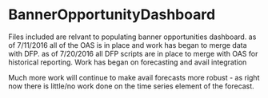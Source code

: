 # BannerOpportunityDashboard
Files included are relvant to populating banner opportunities dashboard.
as of 7/11/2016 all of the OAS is in place and work has began to merge data with DFP.
as of 7/20/2016 all DFP scripts are in place to merge with OAS for historical reporting. Work has began on forecasting and avail integration

Much more work will continue to make avail forecasts more robust - as right now there is little/no work done on the time series element of the forecast. 
